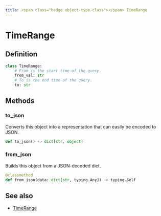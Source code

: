 ```yaml
---
title: <span class="badge object-type-class"></span> TimeRange
---
```

# <span class="badge object-type-class"></span> TimeRange

## Definition

```python
class TimeRange:
    # From is the start time of the query.
    from_val: str
    # To is the end time of the query.
    to: str
```
## Methods

### <span class="badge object-method"></span> to_json

Converts this object into a representation that can easily be encoded to JSON.

```python
def to_json() -> dict[str, object]
```

### <span class="badge object-method"></span> from_json

Builds this object from a JSON-decoded dict.

```python
@classmethod
def from_json(data: dict[str, typing.Any]) -> typing.Self
```

## See also

 * <span class="badge builder"></span> [TimeRange](./builder-TimeRange.md)
